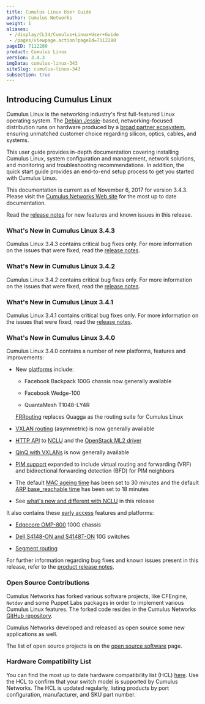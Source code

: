 ```yaml
---
title: Cumulus Linux User Guide
author: Cumulus Networks
weight: 1
aliases:
 - /display/CL34/Cumulus+Linux+User+Guide
 - /pages/viewpage.action?pageId=7112280
pageID: 7112280
product: Cumulus Linux
version: 3.4.3
imgData: cumulus-linux-343
siteSlug: cumulus-linux-343
subsection: true
---
```

## Introducing Cumulus Linux</span>

Cumulus Linux is the networking industry's first full-featured Linux
operating system. The [Debian
Jessie](https://www.debian.org/releases/jessie/)-based,
networking-focused distribution runs on hardware produced by a [broad
partner ecosystem](http://cumulusnetworks.com/hcl/), ensuring unmatched
customer choice regarding silicon, optics, cables, and systems.

This user guide provides in-depth documentation covering installing
Cumulus Linux, system configuration and management, network solutions,
and monitoring and troubleshooting recommendations. In addition, the
quick start guide provides an end-to-end setup process to get you
started with Cumulus Linux.

This documentation is current as of November 6, 2017 for version 3.4.3.
Please visit the [Cumulus Networks Web
site](http://docs.cumulusnetworks.com) for the most up to date
documentation.

Read the [release
notes](https://support.cumulusnetworks.com/hc/en-us/articles/115013055508)
for new features and known issues in this release.

### What's New in Cumulus Linux 3.4.3</span>

Cumulus Linux 3.4.3 contains critical bug fixes only. For more
information on the issues that were fixed, read the [release
notes](https://support.cumulusnetworks.com/hc/en-us/articles/115014754307).

### What's New in Cumulus Linux 3.4.2</span>

Cumulus Linux 3.4.2 contains critical bug fixes only. For more
information on the issues that were fixed, read the [release
notes](https://support.cumulusnetworks.com/hc/en-us/articles/115013055508).

### What's New in Cumulus Linux 3.4.1</span>

Cumulus Linux 3.4.1 contains critical bug fixes only. For more
information on the issues that were fixed, read the [release
notes](https://support.cumulusnetworks.com/hc/en-us/articles/115012218847).

### What's New in Cumulus Linux 3.4.0</span>

Cumulus Linux 3.4.0 contains a number of new platforms, features and
improvements:

  - New [platforms](https://cumulusnetworks.com/hcl) include:
    
      - Facebook Backpack 100G chassis now generally available
    
      - Facebook Wedge-100
    
      - QuantaMesh T1048-LY4R
    
    [FRRouting](/version/cumulus-linux-343/Layer-Three/FRRouting-Overview/)
    replaces Quagga as the routing suite for Cumulus Linux

  - [VXLAN
    routing](/version/cumulus-linux-343/Network-Virtualization/VXLAN-Routing)
    (asymmetric) is now generally available

  - [HTTP API](/version/cumulus-linux-343/System-Configuration/HTTP-API)
    to
    [NCLU](/version/cumulus-linux-343/System-Configuration/Network-Command-Line-Utility-NCLU)
    and the [OpenStack ML2
    driver](/version/cumulus-linux-343/Network-Solutions/OpenStack-Neutron-ML2-and-Cumulus-Linux)

  - [QinQ with
    VXLANs](/version/cumulus-linux-343/Network-Virtualization/Hybrid-Cloud-Connectivity-with-QinQ-and-VXLANs)
    is now generally available

  - [PIM
    support](/version/cumulus-linux-343/Layer-Three/Protocol-Independent-Multicast-PIM)
    expanded to include virtual routing and forwarding (VRF) and
    bidirectional forwarding detection (BFD) for PIM neighbors

  - The default [MAC ageing
    time](Ethernet-Bridging-VLANs.html#src-7112411_EthernetBridging-VLANs-mac_ageing)
    has been set to 30 minutes and the default [ARP base\_reachable
    time](VLAN-aware-Bridge-Mode-for-Large-scale-Layer-2-Environments.html#src-7112421_VLAN-awareBridgeModeforLarge-scaleLayer2Environments-arp)
    has been set to 18 minutes

  - See [what's new and different with
    NCLU](https://support.cumulusnetworks.com/hc/en-us/articles/115011823667)
    in this release

It also contains these [early
access](https://support.cumulusnetworks.com/hc/en-us/articles/202933878)
features and platforms:

  - [Edgecore
    OMP-800](https://cumulusnetworks.com/products/hardware-compatibility-list/?Brand=edgecore)
    100G chassis

  - [Dell S4148-ON and
    S4148T-ON](https://cumulusnetworks.com/products/hardware-compatibility-list/?Brand=dell)
    10G switches

  - [Segment
    routing](/version/cumulus-linux-343/Layer-Three/Segment-Routing)

For further information regarding bug fixes and known issues present in
this release, refer to the [product release
notes](https://support.cumulusnetworks.com/hc/en-us/articles/115011217808).

### Open Source Contributions</span>

Cumulus Networks has forked various software projects, like CFEngine,
`Netdev` and some Puppet Labs packages in order to implement various
Cumulus Linux features. The forked code resides in the Cumulus Networks
[GitHub repository](https://github.com/CumulusNetworks).

Cumulus Networks developed and released as open source some new
applications as well.

The list of open source projects is on the [open source
software](http://oss.cumulusnetworks.com/) page.

### Hardware Compatibility List</span>

You can find the most up to date hardware compatibility list (HCL)
[here](http://cumulusnetworks.com/hcl/). Use the HCL to confirm that
your switch model is supported by Cumulus Networks. The HCL is updated
regularly, listing products by port configuration, manufacturer, and SKU
part number.

<article id="html-search-results" class="ht-content" style="display: none;">

</article>

<footer id="ht-footer">

</footer>
